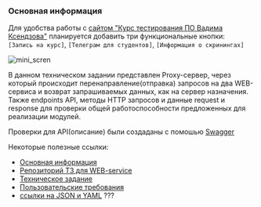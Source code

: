 ### Основная информация

Для удобства работы с [сайтом "Курс тестирования ПО Вадима Ксендзова"](https://ksendzov.com/) планируется добавить три функциональные кнопки:   
`[Запись на курс]`, `[Телеграм для студентов]`, `[Информация о скринингах]`  

![mini_scren](https://user-images.githubusercontent.com/124866801/230930766-ca73aadb-aa2f-4635-87cd-3866e54d45a2.jpg)


В данном техническом задании представлен Proxy-сервер, через который происходит перенаправление(отправка) запросов на два WEB-сервиса и возврат запрашиваемых данных, как на сервер назначения. Также endpoints API, методы HTTP запросов и данные request и response для проверки общей работоспособности предложенных для реализации модулей. 

Проверки для API(описание) были создаданы с помошью [Swagger](https://app.swaggerhub.com/apis-docs/YVASIUKIVICH_1/api/1.0.0)

Некоторые полезные ссылки:

- [Основная информация](https://github.com/LikhatskayaV/Web_Service/edit/main/README.md)
- [Репозиторий ТЗ для WEB-service](https://github.com/LikhatskayaV/Web_Service)
- [Техническое задание](https://github.com/LikhatskayaV/Web_Service/blob/main/technical_specification.md)
- [Пользовательские требования](https://github.com/LikhatskayaV/Web_Service/blob/main/custom_requirements.md)
- [ссылки на JSON и YAML]() ???
